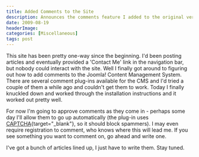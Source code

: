 ```yaml
---
title: Added Comments to the Site
description: Announces the comments feature I added to the original version of this site.
date: 2009-08-19
headerImage: 
categories: [Miscellaneous]
tags: post
---
```


This site has been pretty one-way since the beginning. I'd been posting articles and eventually provided a 'Contact Me' link in the navigation bar, but nobody could interact with the site. Well I finally got around to figuring out how to add comments to the Joomla! Content Management System. There are several comment plug-ins available for the CMS and I'd tried a couple of them a while ago and couldn't get them to work. Today I finally knuckled down and worked through the installation instructions and it worked out pretty well.

For now I'm going to approve comments as they come in - perhaps some day I'll allow them to go up automatically (the plug-in uses [CAPTCHA](https://en.wikipedia.org/wiki/CAPTCHA){target="_blank"}, so it should block spammers). I may even require registration to comment, who knows where this will lead me. If you see something you want to comment on, go ahead and write one.

I've got a bunch of articles lined up, I just have to write them. Stay tuned.